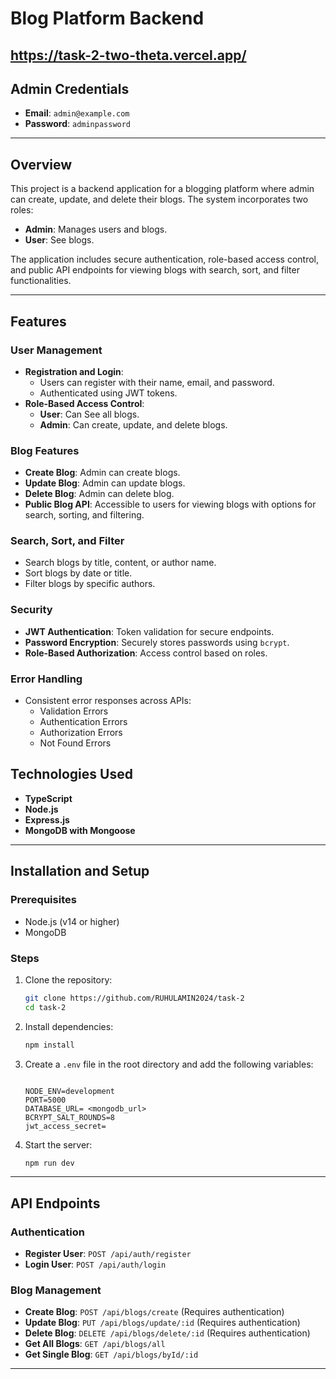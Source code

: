 # Blog Platform Backend

## https://task-2-two-theta.vercel.app/

## Admin Credentials

- **Email**: `admin@example.com`
- **Password**: `adminpassword`

---

## Overview

This project is a backend application for a blogging platform where admin can create, update, and delete their blogs. The system incorporates two roles:

- **Admin**: Manages users and blogs.
- **User**: See blogs.

The application includes secure authentication, role-based access control, and public API endpoints for viewing blogs with search, sort, and filter functionalities.

---

## Features

### User Management

- **Registration and Login**:
  - Users can register with their name, email, and password.
  - Authenticated using JWT tokens.
- **Role-Based Access Control**:
  - **User**: Can See all blogs.
  - **Admin**: Can create, update, and delete blogs.

### Blog Features

- **Create Blog**: Admin can create blogs.
- **Update Blog**: Admin can update blogs.
- **Delete Blog**: Admin can delete blog.
- **Public Blog API**: Accessible to users for viewing blogs with options for search, sorting, and filtering.

### Search, Sort, and Filter

- Search blogs by title, content, or author name.
- Sort blogs by date or title.
- Filter blogs by specific authors.

### Security

- **JWT Authentication**: Token validation for secure endpoints.
- **Password Encryption**: Securely stores passwords using `bcrypt`.
- **Role-Based Authorization**: Access control based on roles.

### Error Handling

- Consistent error responses across APIs:
  - Validation Errors
  - Authentication Errors
  - Authorization Errors
  - Not Found Errors

## Technologies Used

- **TypeScript**
- **Node.js**
- **Express.js**
- **MongoDB with Mongoose**

---

## Installation and Setup

### Prerequisites

- Node.js (v14 or higher)
- MongoDB

### Steps

1. Clone the repository:
   ```bash
   git clone https://github.com/RUHULAMIN2024/task-2
   cd task-2
   ```
2. Install dependencies:
   ```bash
   npm install
   ```
3. Create a `.env` file in the root directory and add the following variables:

   ```env

   NODE_ENV=development
   PORT=5000
   DATABASE_URL= <mongodb_url>
   BCRYPT_SALT_ROUNDS=8
   jwt_access_secret=
   ```

4. Start the server:
   ```bash
   npm run dev
   ```

---

## API Endpoints

### Authentication

- **Register User**: `POST /api/auth/register`
- **Login User**: `POST /api/auth/login`

### Blog Management

- **Create Blog**: `POST /api/blogs/create` (Requires authentication)
- **Update Blog**: `PUT /api/blogs/update/:id` (Requires authentication)
- **Delete Blog**: `DELETE /api/blogs/delete/:id` (Requires authentication)
- **Get All Blogs**: `GET /api/blogs/all`
- **Get Single Blog**: `GET /api/blogs/byId/:id`

---
